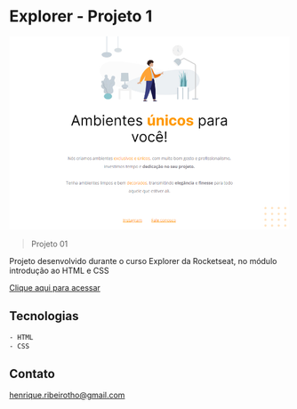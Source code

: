 # Explorer - Projeto 1

![preview](./.github/preview.png)

> Projeto 01

Projeto desenvolvido durante o curso Explorer da Rocketseat, no módulo introdução ao HTML e CSS

[Clique aqui para acessar](https://henriquetho.github.io/projeto01-explorer/)

## Tecnologias

    - HTML
    - CSS

## Contato

henrique.ribeirotho@gmail.com
